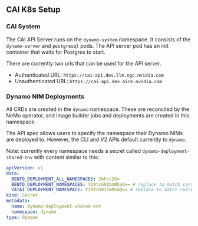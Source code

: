 ## CAI K8s Setup

### CAI System
The CAI API Server runs on the `dynamo-system` namespace. It consists
of the `dynamo-server` and `postgresql` pods. The API server pod
has an init container that waits for Postgres to start.

There are currently two urls that can be used for the API server.
- Authenticated URL: `https://cai-api.dev.llm.ngc.nvidia.com`
- Unauthenticated URL: `https://cai-api.dev.aire.nvidia.com`

### Dynamo NIM Deployments
All CRDs are created in the `dynamo` namespace. These are
reconciled by the NeMo operator, and image builder jobs and deployments
are created in this namespace.

The API spec allows users to
specify the namespace their Dynamo NIMs are deployed to. However,
the CLI and V2 APIs default currently to `dynamo`.

Note: currently every namespace needs a secret called `dynamo-deployment-shared-env` with content similar
to this:

```yaml
apiVersion: v1
data:
  BENTO_DEPLOYMENT_ALL_NAMESPACES: ZmFsc2U=
  BENTO_DEPLOYMENT_NAMESPACES: Y29tcG91bmRhaQ== # replace to match current namespace
  YATAI_DEPLOYMENT_NAMESPACE: Y29tcG91bmRhaQ== # replace to match current namespace
kind: Secret
metadata:
  name: dynamo-deployment-shared-env
  namespace: dynamo
type: Opaque
```
